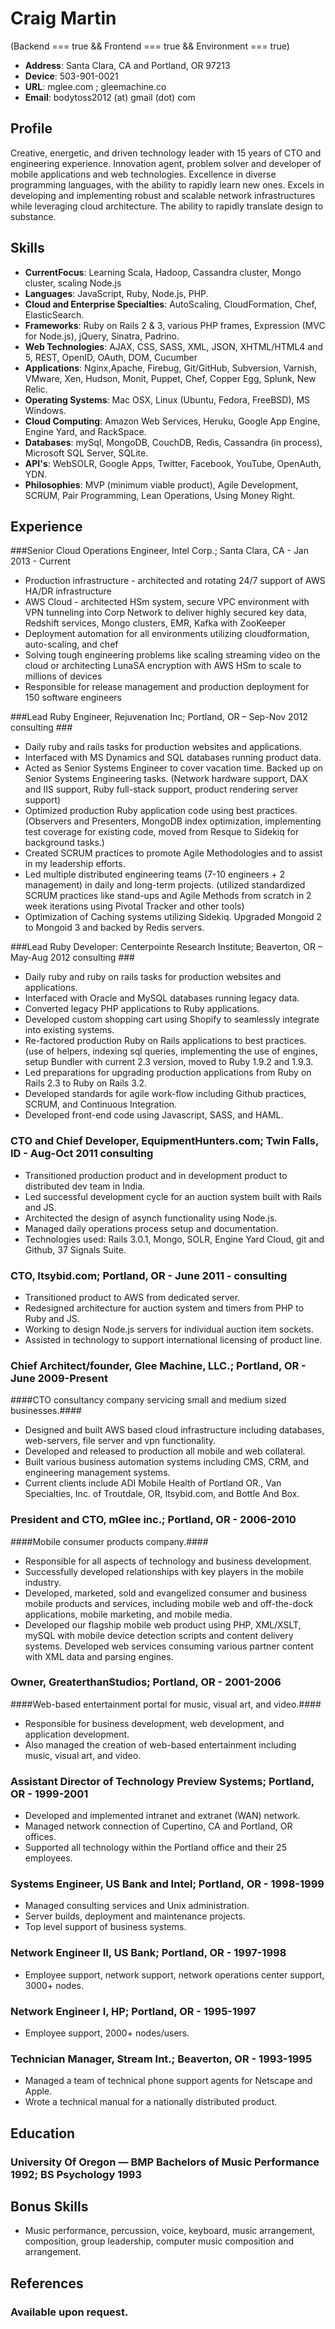 # Craig Martin #
(Backend === true && Frontend === true && Environment === true)
* __Address__: Santa Clara, CA and Portland, OR 97213
* __Device__: 503-901-0021
* __URL__: mglee.com ; gleemachine.co
* __Email__: bodytoss2012 (at) gmail (dot) com

## Profile ##

Creative, energetic, and driven technology leader with 15 years of CTO and engineering experience. Innovation agent, problem solver and developer of mobile applications and web technologies. Excellence in diverse programming languages, with the ability to rapidly learn new ones. Excels in developing and implementing robust and scalable network infrastructures while leveraging cloud architecture. The ability to rapidly translate design to substance.

## Skills ##

* __CurrentFocus__: Learning Scala, Hadoop, Cassandra cluster, Mongo cluster, scaling Node.js
* __Languages__: JavaScript, Ruby, Node.js, PHP.
* __Cloud and Enterprise Specialties__: AutoScaling, CloudFormation, Chef, ElasticSearch.
* __Frameworks__: Ruby on Rails 2 & 3, various PHP frames, Expression (MVC for Node.js), jQuery, Sinatra, Padrino.
* __Web Technologies__: AJAX, CSS, SASS, XML, JSON, XHTML/HTML4 and 5, REST, OpenID, OAuth, DOM, Cucumber
* __Applications__: Nginx,Apache, Firebug, Git/GitHub, Subversion, Varnish, VMware, Xen, Hudson, Monit, Puppet, Chef, Copper Egg, Splunk, New Relic.
* __Operating Systems__: Mac OSX, Linux (Ubuntu, Fedora, FreeBSD), MS Windows.
* __Cloud Computing__: Amazon Web Services, Heruku, Google App Engine, Engine Yard, and RackSpace.
* __Databases__: mySql, MongoDB, CouchDB, Redis, Cassandra (in process), Microsoft SQL Server, SQLite.
* __API's__: WebSOLR, Google Apps, Twitter, Facebook, YouTube, OpenAuth, YDN.
* __Philosophies__: MVP (minimum viable product), Agile Development, SCRUM, Pair Programming, Lean Operations, Using Money Right.

## Experience ##
###Senior Cloud Operations Engineer, Intel Corp.; Santa Clara, CA - Jan 2013 - Current
* Production infrastructure - architected and rotating 24/7 support of AWS HA/DR infrastructure
* AWS Cloud - architected HSm system, secure VPC environment with VPN tunneling into Corp Network to deliver highly secured key data, Redshift services, Mongo clusters, EMR, Kafka with ZooKeeper
* Deployment automation for all environments utilizing cloudformation, auto-scaling, and chef
* Solving tough engineering problems like scaling streaming video on the cloud or architecting LunaSA encryption with AWS HSm to scale to millions of devices
* Responsible for release management and production deployment for 150 software engineers

###Lead Ruby Engineer, Rejuvenation Inc; Portland, OR – Sep-Nov 2012 consulting ###
* Daily ruby and rails tasks for production websites and applications.
* Interfaced with MS Dynamics and SQL databases running product data.
* Acted as Senior Systems Engineer to cover vacation time. Backed up on Senior Systems Engineering tasks.
(Network hardware support, DAX and IIS support, Ruby full-stack support, product rendering server support)
* Optimized production Ruby application code using best practices. (Observers and Presenters, MongoDB index optimization, implementing test coverage for existing code, moved from Resque to Sidekiq for background tasks.)
* Created SCRUM practices to promote Agile Methodologies and to assist in my leadership efforts.
* Led multiple distributed engineering teams (7-10 engineers + 2 management) in daily and long-term projects. (utilized standardized SCRUM practices like stand-ups and Agile Methods from scratch in 2 week iterations using Pivotal Tracker and other tools)
* Optimization of Caching systems utilizing Sidekiq. Upgraded Mongoid 2 to Mongoid 3 and backed by Redis servers.

###Lead Ruby Developer: Centerpointe Research Institute; Beaverton, OR – May-Aug 2012 consulting ###
* Daily ruby and ruby on rails tasks for production websites and applications.
* Interfaced with Oracle and MySQL databases running legacy data.
* Converted legacy PHP applications to Ruby applications.
* Developed custom shopping cart using Shopify to seamlessly integrate into existing systems.
* Re-factored production Ruby on Rails applications to best practices. (use of helpers, indexing sql queries, implementing the use of engines, setup Bundler with current 2.3 version, moved to Ruby 1.9.2 and 1.9.3.
* Led preparations for upgrading production applications from Ruby on Rails 2.3 to Ruby on Rails 3.2.
* Developed standards for agile work-flow including Github practices, SCRUM, and Continuous Integration.
* Developed front-end code using Javascript, SASS, and HAML.

### CTO and Chief Developer, EquipmentHunters.com; Twin Falls, ID - Aug-Oct 2011 consulting ###
* Transitioned production product and in development product to distributed dev team in India.
* Led successful development cycle for an auction system built with Rails and JS.
* Architected the design of asynch functionality using Node.js.
* Managed daily operations process setup and documentation.
* Technologies used: Rails 3.0.1, Mongo, SOLR, Engine Yard Cloud, git and Github, 37 Signals Suite.

### CTO, Itsybid.com; Portland, OR - June 2011 - consulting ###
* Transitioned product to AWS from dedicated server.
* Redesigned architecture for auction system and timers from PHP to Ruby and JS.
* Working to design Node.js servers for individual auction item sockets.
* Assisted in technology to support international licensing of product line.

### Chief Architect/founder, Glee Machine, LLC.; Portland, OR - June 2009-Present ###
####CTO consultancy company servicing small and medium sized businesses.####
* Designed and built AWS based cloud infrastructure including databases, web-servers, file server and vpn functionality.
* Developed and released to production all mobile and web collateral.
* Built various business automation systems including CMS, CRM, and engineering management systems.
* Current clients include ADI Mobile Health of Portland OR., Van Specialties, Inc. of Troutdale, OR, Itsybid.com, and Bottle And Box.

### President and CTO, mGlee inc.; Portland, OR - 2006-2010 ###
####Mobile consumer products company.####
* Responsible for all aspects of technology and business development.
* Successfully developed relationships with key players in the mobile industry.
* Developed, marketed, sold and evangelized consumer and business mobile products and services, including mobile web and off-the-dock applications, mobile marketing, and mobile media.
* Developed our flagship mobile web product using PHP, XML/XSLT, mySQL with mobile device detection scripts and content delivery systems. Developed web services consuming various partner content with XML data and parsing engines.

### Owner, GreaterthanStudios; Portland, OR - 2001-2006 ###
####Web-based entertainment portal for music, visual art, and video.####
* Responsible for business development, web development, and application development.
* Also managed the creation of web-based entertainment including music, visual art, and video.

### Assistant Director of Technology Preview Systems; Portland, OR - 1999-2001 ###
* Developed and implemented intranet and extranet (WAN) network. 
* Managed network connection of Cupertino, CA and Portland, OR offices.
* Supported all technology within the Portland office and their 25 employees.

### Systems Engineer, US Bank and Intel; Portland, OR - 1998-1999 ###
* Managed consulting services and Unix administration. 
* Server builds, deployment and maintenance projects.
* Top level support of business systems.

### Network Engineer II, US Bank; Portland, OR - 1997-1998 ###
* Employee support, network support, network operations center support, 3000+ nodes.

### Network Engineer I, HP; Portland, OR - 1995-1997 ###
* Employee support, 2000+ nodes/users.

### Technician Manager, Stream Int.; Beaverton, OR - 1993-1995 ###
* Managed a team of technical phone support agents for Netscape and Apple.
* Wrote a technical manual for a nationally distributed product.

## Education ##

### University Of Oregon — BMP Bachelors of Music Performance 1992; BS Psychology 1993 ###

## Bonus Skills ##
* Music performance, percussion, voice, keyboard, music arrangement, composition, group leadership, computer music composition and arrangement.

## References ##

### Available upon request. ###

